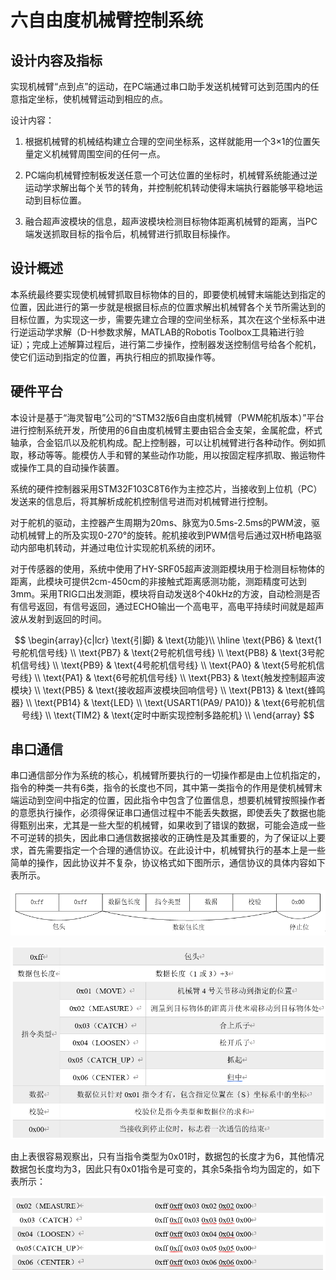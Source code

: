 # 六自由度机械臂控制系统  
## 设计内容及指标  
​	实现机械臂“点到点”的运动，在PC端通过串口助手发送机械臂可达到范围内的任意指定坐标，使机械臂运动到相应的点。  

设计内容：  

1. 根据机械臂的机械结构建立合理的空间坐标系，这样就能用一个3×1的位置矢量定义机械臂周围空间的任何一点。  

2. PC端向机械臂控制板发送任意一个可达位置的坐标时，机械臂系统能通过逆运动学求解出每个关节的转角，并控制舵机转动使得末端执行器能够平稳地运动到目标位置。  

3. 融合超声波模块的信息，超声波模块检测目标物体距离机械臂的距离，当PC端发送抓取目标的指令后，机械臂进行抓取目标操作。

   

## 设计概述  
​	本系统最终要实现使机械臂抓取目标物体的目的，即要使机械臂末端能达到指定的位置，因此进行的第一步就是根据目标点的位置求解出机械臂各个关节所需达到的目标位置，为实现这一步，需要先建立合理的空间坐标系，其次在这个坐标系中进行逆运动学求解（D-H参数求解，MATLAB的Robotis Toolbox工具箱进行验证）；完成上述解算过程后，进行第二步操作，控制器发送控制信号给各个舵机，使它们运动到指定的位置，再执行相应的抓取操作等。



## 硬件平台 
​	本设计是基于“海灵智电”公司的“STM32版6自由度机械臂（PWM舵机版本）”平台进行控制系统开发，所使用的6自由度机械臂主要由铝合金支架，金属舵盘，杯式轴承，合金铝爪以及舵机构成。配上控制器，可以让机械臂进行各种动作。例如抓取，移动等等。能模仿人手和臂的某些动作功能，用以按固定程序抓取、搬运物件或操作工具的自动操作装置。  

​	系统的硬件控制器采用STM32F103C8T6作为主控芯片，当接收到上位机（PC）发送来的信息后，将其解析成舵机控制信号进而对机械臂进行控制。  

​	对于舵机的驱动，主控器产生周期为20ms、脉宽为0.5ms-2.5ms的PWM波，驱动机械臂上的所及实现0-270°的旋转。舵机接收到PWM信号后通过双H桥电路驱动内部电机转动，并通过电位计实现舵机系统的闭环。  

​	对于传感器的使用，系统中使用了HY-SRF05超声波测距模块用于检测目标物体的距离，此模块可提供2cm-450cm的非接触式距离感测功能，测距精度可达到3mm。采用TRIG口出发测距，模块将自动发送8个40kHz的方波，自动检测是否有信号返回，有信号返回，通过ECHO输出一个高电平，高电平持续时间就是超声波从发射到返回的时间。


$$
\begin{array}{c|lcr}
\text{引脚} & \text{功能}\\
\hline
\text{PB6} & \text{1号舵机信号线} \\
\text{PB7} & \text{2号舵机信号线} \\
\text{PB8} & \text{3号舵机信号线} \\
\text{PB9} & \text{4号舵机信号线} \\
\text{PA0} & \text{5号舵机信号线} \\
\text{PA1} & \text{6号舵机信号线} \\
\text{PB3} & \text{触发控制超声波模块} \\
\text{PB5} & \text{接收超声波模块回响信号} \\
\text{PB13} & \text{蜂鸣器} \\
\text{PB14} & \text{LED} \\
\text{USART1(PA9/ PA10)} & \text{6号舵机信号线} \\
\text{TIM2} & \text{定时中断实现控制多路舵机} \\
\end{array}
$$


## 串口通信  

​	串口通信部分作为系统的核心，机械臂所要执行的一切操作都是由上位机指定的，指令的种类一共有6类，指令的长度也不同，其中第一类指令的作用是使机械臂末端运动到空间中指定的位置，因此指令中包含了位置信息，想要机械臂按照操作者的意愿执行操作，必须得保证串口通信过程中不能丢失数据，即使丢失了数据也能得甄别出来，尤其是一些大型的机械臂，如果收到了错误的数据，可能会造成一些不可逆转的损失，因此串口通信数据接收的正确性是及其重要的，为了保证以上要求，首先需要指定一个合理的通信协议。在此设计中，机械臂执行的基本上是一些简单的操作，因此协议并不复杂，协议格式如下图所示，通信协议的具体内容如下表所示。

![image-20230330204300737](https://github.com/shiguangqianmo/6-DOF-Manipulator/blob/main/pic/data_format.png?raw=true)

![image-20230330204803402](https://github.com/shiguangqianmo/6-DOF-Manipulator/blob/main/pic/protocol_format.png?raw=true)



由上表很容易观察出，只有当指令类型为0x01时，数据包的长度才为6，其他情况数据包长度均为3，因此只有0x01指令是可变的，其余5条指令均为固定的，如下表所示：

![image-20230330204850973](https://github.com/shiguangqianmo/6-DOF-Manipulator/blob/main/pic/protocol_content.png?raw=true)
